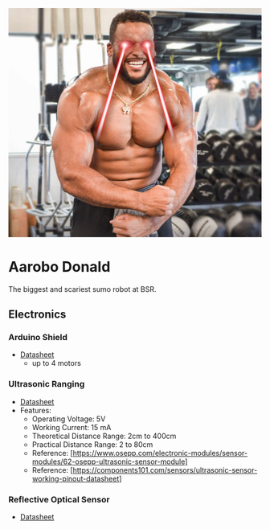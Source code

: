 ![aarobo-donald](docs/donald.jpeg)

# Aarobo Donald

The biggest and scariest sumo robot at BSR.


## Electronics

### Arduino Shield

* [Datasheet](https://5.imimg.com/data5/PX/UK/MY-1833510/l293d-based-arduino-motor-shield.pdf)
  - up to 4 motors

### Ultrasonic Ranging

* [Datasheet](https://cdn.sparkfun.com/datasheets/Sensors/Proximity/HCSR04.pdf)
* Features:
  - Operating Voltage: 5V
  - Working Current: 15 mA
  - Theoretical Distance Range: 2cm to 400cm
  - Practical Distance Range: 2 to 80cm
  - Reference: [https://www.osepp.com/electronic-modules/sensor-modules/62-osepp-ultrasonic-sensor-module]
  - Reference: [https://components101.com/sensors/ultrasonic-sensor-working-pinout-datasheet]

### Reflective Optical Sensor

* [Datasheet](https://www.vishay.com/docs/83751/cny70.pdf)